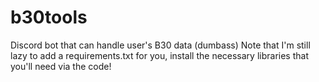 # b30tools
Discord bot that can handle user's B30 data (dumbass)
Note that I'm still lazy to add a requirements.txt for you, install the necessary libraries that you'll need via the code!

